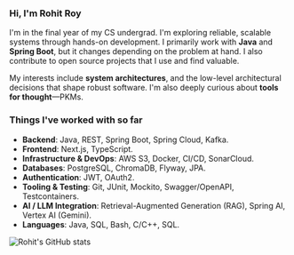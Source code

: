 ### Hi, I'm Rohit Roy

I'm in the final year of my CS undergrad. I'm exploring reliable, scalable systems through hands-on development. I primarily work with **Java** and **Spring Boot**, but it changes depending on the problem at hand. I also contribute to open source projects that I use and find valuable.

My interests include **system architectures**, and the low-level architectural decisions that shape robust software. I'm also deeply curious about **tools for thought**—PKMs.

### Things I've worked with so far
- **Backend**: Java, REST, Spring Boot, Spring Cloud, Kafka.
- **Frontend**: Next.js, TypeScript.
- **Infrastructure & DevOps**: AWS S3, Docker, CI/CD, SonarCloud.
- **Databases**: PostgreSQL, ChromaDB, Flyway, JPA.
- **Authentication**: JWT, OAuth2.
- **Tooling & Testing**: Git, JUnit, Mockito, Swagger/OpenAPI, Testcontainers.
- **AI / LLM Integration**: Retrieval-Augmented Generation (RAG), Spring AI, Vertex AI (Gemini).
- **Languages**: Java, SQL, Bash, C/C++, SQL.

![Rohit's GitHub stats](https://github-readme-stats.vercel.app/api?username=voidCounter&show_icons=true&theme=transparent&hide_border=true&custom_title=Stats&rank_icon=github&show=reviews,prs_merged_percentage)

